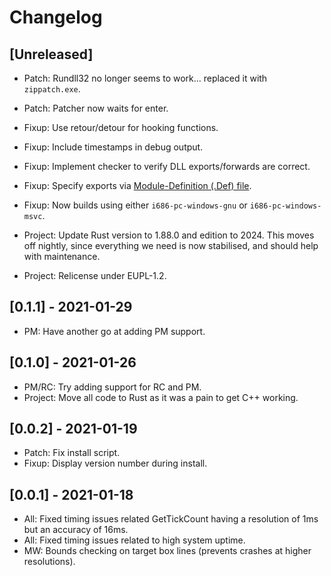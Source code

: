 # Changelog

## [Unreleased]

- Patch: Rundll32 no longer seems to work... replaced it with `zippatch.exe`.
- Patch: Patcher now waits for enter.

- Fixup: Use retour/detour for hooking functions.
- Fixup: Include timestamps in debug output.
- Fixup: Implement checker to verify DLL exports/forwards are correct.
- Fixup: Specify exports via [Module-Definition (.Def)
  file](https://learn.microsoft.com/en-us/cpp/build/reference/module-definition-dot-def-files).
- Fixup: Now builds using either `i686-pc-windows-gnu` or `i686-pc-windows-msvc`.

- Project: Update Rust version to 1.88.0 and edition to 2024. This moves off
  nightly, since everything we need is now stabilised, and should help with
  maintenance.
- Project: Relicense under EUPL-1.2.

## [0.1.1] - 2021-01-29

- PM: Have another go at adding PM support.

## [0.1.0] - 2021-01-26

- PM/RC: Try adding support for RC and PM.
- Project: Move all code to Rust as it was a pain to get C++ working.

## [0.0.2] - 2021-01-19

- Patch: Fix install script.
- Fixup: Display version number during install.

## [0.0.1] - 2021-01-18

- All: Fixed timing issues related GetTickCount having a resolution of 1ms but
  an accuracy of 16ms.
- All: Fixed timing issues related to high system uptime.
- MW: Bounds checking on target box lines (prevents crashes at higher
  resolutions).
